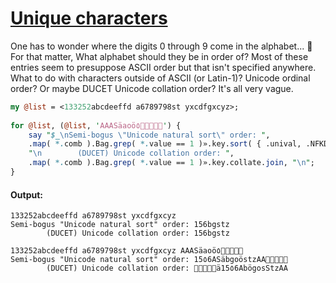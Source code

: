 [1]: https://rosettacode.org/wiki/Unique_characters

# [Unique characters][1]

One has to wonder where the digits 0 through 9 come in the alphabet... 🤔 For that matter, What alphabet should they be in order of? Most of these entries seem to presuppose ASCII order but that isn't specified anywhere. What to do with characters outside of ASCII (or Latin-1)? Unicode ordinal order? Or maybe DUCET Unicode collation order? It's all very vague.

```perl
my @list = <133252abcdeeffd a6789798st yxcdfgxcyz>;
 
for @list, (@list, 'AАΑSäaoö٥🤔👨‍👩‍👧‍👧') {
    say "$_\nSemi-bogus \"Unicode natural sort\" order: ",
    .map( *.comb ).Bag.grep( *.value == 1 )».key.sort( { .unival, .NFKD[0], .fc } ).join,
    "\n        (DUCET) Unicode collation order: ",
    .map( *.comb ).Bag.grep( *.value == 1 )».key.collate.join, "\n";
}
```

#### Output:
```
133252abcdeeffd a6789798st yxcdfgxcyz
Semi-bogus "Unicode natural sort" order: 156bgstz
        (DUCET) Unicode collation order: 156bgstz

133252abcdeeffd a6789798st yxcdfgxcyz AАΑSäaoö٥🤔👨‍👩‍👧‍👧
Semi-bogus "Unicode natural sort" order: 15٥6ASäbgoöstzΑА👨‍👩‍👧‍👧🤔
        (DUCET) Unicode collation order: 👨‍👩‍👧‍👧🤔ä15٥6AbögosStzΑА
```
